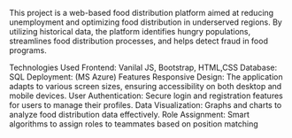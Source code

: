 This project is a web-based food distribution platform aimed at reducing unemployment and optimizing food distribution in underserved regions. By utilizing historical data, the platform identifies hungry populations, streamlines food distribution processes, and helps detect fraud in food programs.

Technologies Used
Frontend: Vanilal JS, Bootstrap, HTML,CSS
Database: SQL
Deployment: (MS Azure)
Features
Responsive Design: The application adapts to various screen sizes, ensuring accessibility on both desktop and mobile devices.
User Authentication: Secure login and registration features for users to manage their profiles.
Data Visualization: Graphs and charts to analyze food distribution data effectively.
Role Assignment: Smart algorithms to assign roles to teammates based on position matching
